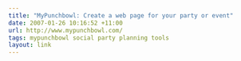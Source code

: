 ```yaml
---
title: "MyPunchbowl: Create a web page for your party or event"
date: 2007-01-26 10:16:52 +11:00
url: http://www.mypunchbowl.com/
tags: mypunchbowl social party planning tools
layout: link
---
```

